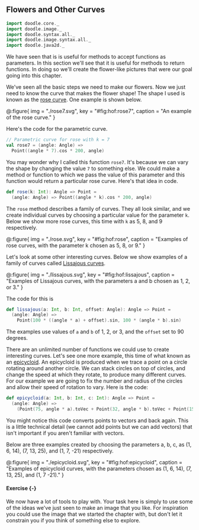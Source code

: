 ## Flowers and Other Curves

```scala mdoc:invisible
import doodle.core._
import doodle.image._
import doodle.syntax.all._
import doodle.image.syntax.all._
import doodle.java2d._
```

We have seen that is is useful for methods to accept functions as parameters. In this section we'll see that it is useful for methods to return functions. In doing so we'll create the flower-like pictures that were our goal going into this chapter.

We've seen all the basic steps we need to make our flowers. Now we just need to know the curve that makes the flower shape! The shape I used is known as the [rose curve][rose-curve]. One example is shown below. 

@:figure{ img = "./rose7.svg", key = "#fig:hof:rose7", caption = "An example of the rose curve." }

Here's the code for the parametric curve.

```scala mdoc:silent
// Parametric curve for rose with k = 7
val rose7 = (angle: Angle) =>
  Point((angle * 7).cos * 200, angle)
```

You may wonder why I called this function `rose7`. It's because we can vary the shape by changing the value `7` to something else. We could make a method or function to which we pass the value of this parameter and this function would return a particular rose curve. Here's that idea in code.

```scala mdoc:silent
def rose(k: Int): Angle => Point =
  (angle: Angle) => Point((angle * k).cos * 200, angle)
```

The `rose` method describes a family of curves. They all look similar, and we create individual curves by choosing a particular value for the parameter `k`. Below we show more rose curves, this time with `k` as 5, 8, and 9 respectively.

@:figure{ img = "./rose.svg", key = "#fig:hof:rose", caption = "Examples of rose curves, with the parameter k chosen as 5, 8, or 9." }


Let's look at some other interesting curves. Below we show examples of a family of curves called [Lissajous curves][lissajous].

@:figure{ img = "./lissajous.svg", key = "#fig:hof:lissajous", caption = "Examples of Lissajous curves, with the parameters a and b chosen as 1, 2, or 3." }

The code for this is

```scala
def lissajous(a: Int, b: Int, offset: Angle): Angle => Point =
  (angle: Angle) =>
    Point(100 * ((angle * a) + offset).sin, 100 * (angle * b).sin)
```

The examples use values of `a` and `b` of 1, 2, or 3, and the `offset` set to 90 degrees.

There are an unlimited number of functions we could use to create interesting curves. Let's see one more example, this time of what known as an [epicycloid][epicycloid]. An epicycloid is produced when we trace a point on a circle rotating around another circle. We can stack circles on top of circles, and change the speed at which they rotate, to produce many different curves. For our example we are going to fix the number and radius of the circles and allow their speed of rotation to vary. Here is the code:

```scala
def epicycloid(a: Int, b: Int, c: Int): Angle => Point =
  (angle: Angle) =>
    (Point(75, angle * a).toVec + Point(32, angle * b).toVec + Point(15, angle * c).toVec).toPoint
```

You might notice this code converts points to vectors and back again. This is a little technical detail (we cannot add points but we can add vectors) that isn't important if you aren't familiar with vectors.

Below are three examples created by choosing the parameters a, b, c, as (1, 6, 14), (7, 13, 25), and (1, 7, -21) respectively.

@:figure{ img = "./epicycloid.svg", key = "#fig:hof:epicycloid", caption = "Examples of epicycloid curves, with the parameters chosen as (1, 6, 14), (7, 13, 25), and (1, 7 -21)." }


#### Exercise {-}

We now have a lot of tools to play with. Your task here is simply to use some of the ideas we've just seen to make an image that you like. For inspiration you could use the image that we started the chapter with, but don't let it constrain you if you think of something else to explore.


[lissajous]: https://en.wikipedia.org/wiki/Lissajous_curve
[epicycloid]: https://en.wikipedia.org/wiki/Epicycloid
[rose-curve]: https://en.wikipedia.org/wiki/Rose_(mathematics)
